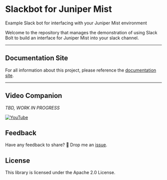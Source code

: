 # Slackbot for Juniper Mist

Example Slack bot for interfacing with your Juniper Mist environment

Welcome to the repository that manages the demonstration of using Slack Bolt to build an interface for Juniper Mist into your slack channel.

---

## Documentation Site

For all information about this project, please reference the [documentation site](https://github.com/cdot65/slackbot-juniper-mist/).

---

## Video Companion

*TBD, WORK IN PROGRESS*

[![YouTube](https://img.youtube.com/vi/nOKj8fnviRk/0.jpg)](https://www.youtube.com/watch?v=nOKj8fnviRk)

## Feedback

Have any feedback to share? 🙏 Drop me an [issue](https://github.com/cdot65/slackbot-juniper-mist/issues).

## License

This library is licensed under the Apache 2.0 License.
